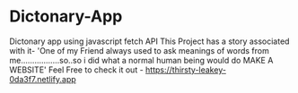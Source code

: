 # Dictonary-App
Dictonary app using javascript  fetch API
This Project has a story associated with it- 'One of my Friend always used to ask meanings of words from me.................so..so i did what a normal human being would do MAKE A WEBSITE'
Feel Free to check it out - https://thirsty-leakey-0da3f7.netlify.app
